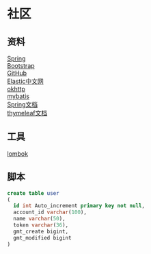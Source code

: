# 社区    

## 资料    
[Spring](https://spring.io/guides)              
[Bootstrap](https://v3.bootcss.com/components/#navbar)  
[GitHub](https://github.com/)   
[Elastic中文网](https://elasticsearch.cn/)     
[okhttp](https://square.github.io/okhttp/)      
[mybatis](http://mybatis.org/spring-boot-starter/mybatis-spring-boot-autoconfigure/)        
[Spring文档](https://docs.spring.io/spring-boot/docs/2.1.0.RC1/reference/htmlsingle/#boot-features-nosql)       
[thymeleaf文档](https://www.thymeleaf.org/doc/tutorials/3.0/usingthymeleaf.html)
## 工具    
[lombok](https://projectlombok.org/features/all)
## 脚本
```sql
create table user 
(  
  id int Auto_increment primary key not null,
  account_id varchar(100),
  name varchar(50),
  token varchar(36),
  gmt_create bigint,
  gmt_modified bigint
) 
```